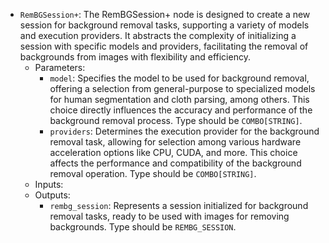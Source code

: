 - `RemBGSession+`: The RemBGSession+ node is designed to create a new session for background removal tasks, supporting a variety of models and execution providers. It abstracts the complexity of initializing a session with specific models and providers, facilitating the removal of backgrounds from images with flexibility and efficiency.
    - Parameters:
        - `model`: Specifies the model to be used for background removal, offering a selection from general-purpose to specialized models for human segmentation and cloth parsing, among others. This choice directly influences the accuracy and performance of the background removal process. Type should be `COMBO[STRING]`.
        - `providers`: Determines the execution provider for the background removal task, allowing for selection among various hardware acceleration options like CPU, CUDA, and more. This choice affects the performance and compatibility of the background removal operation. Type should be `COMBO[STRING]`.
    - Inputs:
    - Outputs:
        - `rembg_session`: Represents a session initialized for background removal tasks, ready to be used with images for removing backgrounds. Type should be `REMBG_SESSION`.
